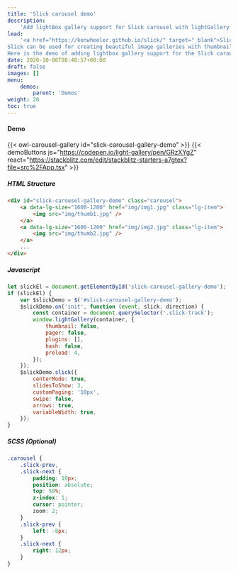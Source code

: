 ```yaml
---
title: 'Slick carousel demo'
description:
    'Add lightBox gallery support for Slick carousel with lightGallery'
lead:
    '<a href="https://kenwheeler.github.io/slick/" target="_blank">Slick</a> is a jQuery plugin for creating versatile and responsive content sliders..
Slick can be used for creating beautiful image galleries with thumbnails.
Here is the demo of adding lightbox gallery support for the Slick carousel.'
date: 2020-10-06T08:48:57+00:00
draft: false
images: []
menu:
    demos:
        parent: 'Demos'
weight: 28
toc: true
---
```


#### Demo

{{< owl-carousel-gallery id="slick-carousel-gallery-demo" >}} {{< demoButtons
    js="https://codepen.io/light-gallery/pen/GRzXYgZ"
    react="https://stackblitz.com/edit/stackblitz-starters-a7gtex?file=src%2FApp.tsx"
    >}}

##### HTML Structure

```html
<div id="slick-carousel-gallery-demo" class="carousel">
    <a data-lg-size="1600-1200" href="img/img1.jpg" class="lg-item">
        <img src="img/thumb1.jpg" />
    </a>
    <a data-lg-size="1600-1200" href="img/img2.jpg" class="lg-item">
        <img src="img/thumb2.jpg" />
    </a>
    ...
</div>
```

##### Javascript

```js
let slickEl = document.getElementById('slick-carousel-gallery-demo');
if (slickEl) {
    var $slickDemo = $('#slick-carousel-gallery-demo');
    $slickDemo.on('init', function (event, slick, direction) {
        const container = document.querySelector('.slick-track');
        window.lightGallery(container, {
            thumbnail: false,
            pager: false,
            plugins: [],
            hash: false,
            preload: 4,
        });
    });
    $slickDemo.slick({
        centerMode: true,
        slidesToShow: 3,
        customPaging: '10px',
        swipe: false,
        arrows: true,
        variableWidth: true,
    });
}
```

##### SCSS (Optional)

```css
.carousel {
    .slick-prev,
    .slick-next {
        padding: 10px;
        position: absolute;
        top: 50%;
        z-index: 1;
        cursor: pointer;
        zoom: 2;
    }
    .slick-prev {
        left: -8px;
    }
    .slick-next {
        right: 12px;
    }
}
```
